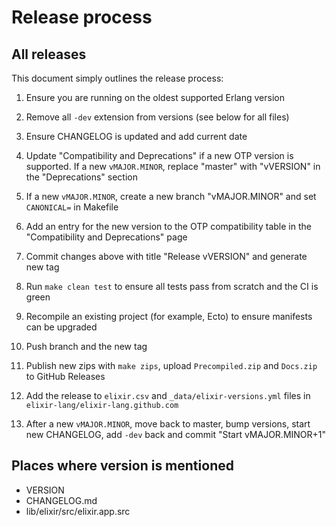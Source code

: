 # Release process

## All releases

This document simply outlines the release process:

1. Ensure you are running on the oldest supported Erlang version

2. Remove all `-dev` extension from versions (see below for all files)

3. Ensure CHANGELOG is updated and add current date

4. Update "Compatibility and Deprecations" if a new OTP version is supported. If a new `vMAJOR.MINOR`, replace "master" with "vVERSION" in the "Deprecations" section

5. If a new `vMAJOR.MINOR`, create a new branch "vMAJOR.MINOR" and set `CANONICAL=` in Makefile

6. Add an entry for the new version to the OTP compatibility table in the "Compatibility and Deprecations" page

7. Commit changes above with title "Release vVERSION" and generate new tag

8. Run `make clean test` to ensure all tests pass from scratch and the CI is green

9. Recompile an existing project (for example, Ecto) to ensure manifests can be upgraded

10. Push branch and the new tag

11. Publish new zips with `make zips`, upload `Precompiled.zip` and `Docs.zip` to GitHub Releases

12. Add the release to `elixir.csv` and `_data/elixir-versions.yml` files in `elixir-lang/elixir-lang.github.com`

13. After a new `vMAJOR.MINOR`, move back to master, bump versions, start new CHANGELOG, add `-dev` back and commit "Start vMAJOR.MINOR+1"

## Places where version is mentioned

* VERSION
* CHANGELOG.md
* lib/elixir/src/elixir.app.src
